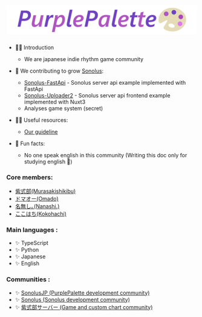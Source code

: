 # <img src="./logo.svg">
- 🙋‍♀️ Introduction
  - We are japanese indie rhythm game community
- 🌈 We contributing to grow [Sonolus](https://sonolus.com):
  - [Sonolus-FastApi](https://github.com/PurplePalette/sonolus-fastapi) - Sonolus server api example implemented with FastApi
  - [Sonolus-Uploader2](https://github.com/PurplePalette/sonolus-uploader2) - Sonolus server api frontend example implemented with Nuxt3
  - Analyses game system (secret)

- 👩‍💻 Useful resources:
  - [Our guideline](https://github.com/PurplePalette/.github)
- 🍿 Fun facts:
  - No one speak english in this community (Writing this doc only for studying english 🤨)


### Core members:
- [紫式部(Murasakishikibu)](https://discordapp.com/users/826082931201802240)
- [ドマオー(Omado)](https://github.com/Dosugamea)
- [名無し｡(Nanashi.)](https://github.com/sevenc-nanashi)
- [ここはち(Kokohachi)](https://github.com/Kokohachi)

### Main languages :
- ✨ TypeScript
- ✨ Python
- ✨ Japanese
- ✨ English

### Communities :
- ✨ [SonolusJP (PurplePalette development community)](https://discord.com/invite/U7JRQTdnW3)
- ✨ [Sonolus (Sonolus development community)](https://discord.com/invite/zStqbJahH7)
- ✨ [紫式部サーバー (Game and custom chart community)](https://discord.com/invite/KEfVkfC6Q9)

